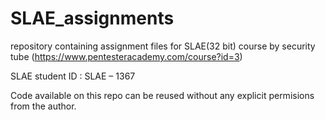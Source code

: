 # SLAE_assignments
repository containing assignment files for SLAE(32 bit) course by security tube
(https://www.pentesteracademy.com/course?id=3)

SLAE student ID :  SLAE – 1367


Code available on this repo can be reused without any explicit permisions from the author.


